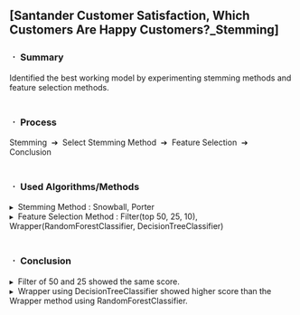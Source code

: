 ## [Santander Customer Satisfaction, Which Customers Are Happy Customers?_Stemming]

### ㆍ Summary
Identified the best working model by experimenting stemming methods and feature selection methods.
<br/>
<br/>
### ㆍ Process
Stemming &nbsp;➔&nbsp; Select Stemming Method &nbsp;➔&nbsp; Feature Selection &nbsp;➔&nbsp; Conclusion
<br/>
<br/>
### ㆍ Used Algorithms/Methods
▸&nbsp; Stemming Method : Snowball, Porter
<br/>
▸&nbsp; Feature Selection Method : Filter(top 50, 25, 10), Wrapper(RandomForestClassifier, DecisionTreeClassifier)
<br/>
<br/>
### ㆍ Conclusion
▸&nbsp; Filter of 50 and 25 showed the same score.
<br/>
▸&nbsp; Wrapper using DecisionTreeClassifier showed higher score than the Wrapper method using RandomForestClassifier.
